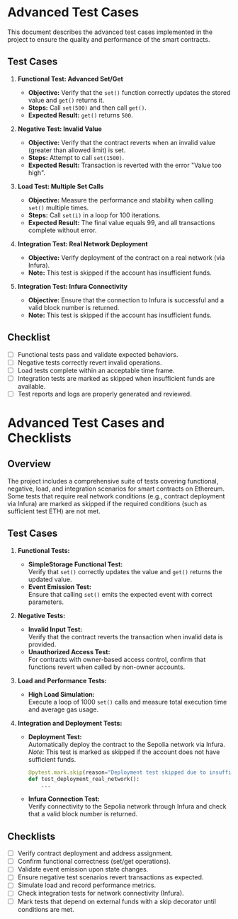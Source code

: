 # Advanced Test Cases

This document describes the advanced test cases implemented in the project to ensure the quality and performance of the smart contracts.

## Test Cases

1. **Functional Test: Advanced Set/Get**
   - **Objective:** Verify that the `set()` function correctly updates the stored value and `get()` returns it.
   - **Steps:** Call `set(500)` and then call `get()`.
   - **Expected Result:** `get()` returns `500`.

2. **Negative Test: Invalid Value**
   - **Objective:** Verify that the contract reverts when an invalid value (greater than allowed limit) is set.
   - **Steps:** Attempt to call `set(1500)`.
   - **Expected Result:** Transaction is reverted with the error "Value too high".

3. **Load Test: Multiple Set Calls**
   - **Objective:** Measure the performance and stability when calling `set()` multiple times.
   - **Steps:** Call `set(i)` in a loop for 100 iterations.
   - **Expected Result:** The final value equals 99, and all transactions complete without error.

4. **Integration Test: Real Network Deployment**
   - **Objective:** Verify deployment of the contract on a real network (via Infura).
   - **Note:** This test is skipped if the account has insufficient funds.
  
5. **Integration Test: Infura Connectivity**
   - **Objective:** Ensure that the connection to Infura is successful and a valid block number is returned.
   - **Note:** This test is skipped if the account has insufficient funds.

## Checklist

- [ ] Functional tests pass and validate expected behaviors.
- [ ] Negative tests correctly revert invalid operations.
- [ ] Load tests complete within an acceptable time frame.
- [ ] Integration tests are marked as skipped when insufficient funds are available.
- [ ] Test reports and logs are properly generated and reviewed.

# Advanced Test Cases and Checklists

## Overview
The project includes a comprehensive suite of tests covering functional, negative, load, and integration scenarios for smart contracts on Ethereum. Some tests that require real network conditions (e.g., contract deployment via Infura) are marked as skipped if the required conditions (such as sufficient test ETH) are not met.

## Test Cases

1. **Functional Tests:**
   - **SimpleStorage Functional Test:**  
     Verify that `set()` correctly updates the value and `get()` returns the updated value.
   - **Event Emission Test:**  
     Ensure that calling `set()` emits the expected event with correct parameters.

2. **Negative Tests:**
   - **Invalid Input Test:**  
     Verify that the contract reverts the transaction when invalid data is provided.
   - **Unauthorized Access Test:**  
     For contracts with owner-based access control, confirm that functions revert when called by non-owner accounts.

3. **Load and Performance Tests:**
   - **High Load Simulation:**  
     Execute a loop of 1000 `set()` calls and measure total execution time and average gas usage.

4. **Integration and Deployment Tests:**
   - **Deployment Test:**  
     Automatically deploy the contract to the Sepolia network via Infura.
     *Note:* This test is marked as skipped if the account does not have sufficient funds.
     ```python
     @pytest.mark.skip(reason="Deployment test skipped due to insufficient funds")
     def test_deployment_real_network():
         ...
     ```
   - **Infura Connection Test:**  
     Verify connectivity to the Sepolia network through Infura and check that a valid block number is returned.

## Checklists
- [ ] Verify contract deployment and address assignment.
- [ ] Confirm functional correctness (set/get operations).
- [ ] Validate event emission upon state changes.
- [ ] Ensure negative test scenarios revert transactions as expected.
- [ ] Simulate load and record performance metrics.
- [ ] Check integration tests for network connectivity (Infura).
- [ ] Mark tests that depend on external funds with a skip decorator until conditions are met.
